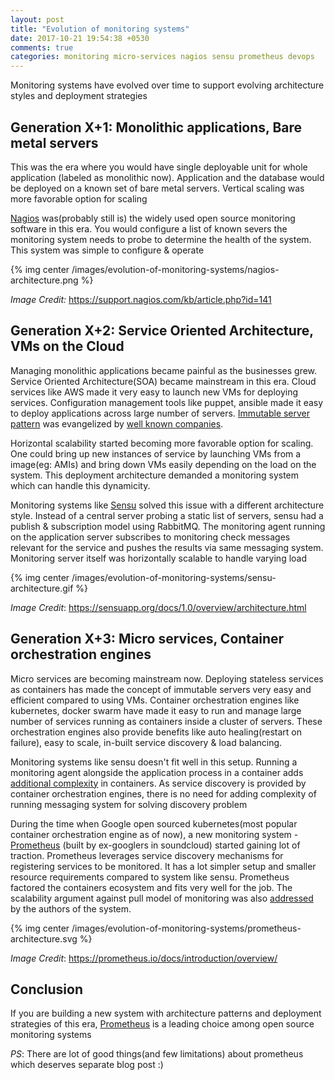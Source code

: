 ```yaml
---
layout: post
title: "Evolution of monitoring systems"
date: 2017-10-21 19:54:38 +0530
comments: true
categories: monitoring micro-services nagios sensu prometheus devops
---
```


Monitoring systems have evolved over time to support evolving architecture styles and deployment strategies

## Generation X+1: Monolithic applications, Bare metal servers

This was the era where you would have single deployable unit for whole application (labeled as monolithic now). Application and the database would be deployed on a known set of bare metal servers. Vertical scaling was more favorable option for scaling

<!-- More -->

[Nagios](https://www.nagios.org) was(probably still is) the widely used open source monitoring software in this era. You would configure a list of known severs the monitoring system needs to probe to determine the health of the system. This system was simple to configure & operate

{% img center /images/evolution-of-monitoring-systems/nagios-architecture.png %}

*Image Credit:* https://support.nagios.com/kb/article.php?id=141

## Generation X+2: Service Oriented Architecture, VMs on the Cloud

Managing monolithic applications became painful as the businesses grew. Service Oriented Architecture(SOA) became mainstream in this era. Cloud services like AWS made it very easy to launch new VMs for deploying services. Configuration management tools like puppet, ansible made it easy to deploy applications across large number of servers. [Immutable server pattern](https://martinfowler.com/bliki/ImmutableServer.html) was evangelized by [well known companies](https://medium.com/netflix-techblog/how-we-build-code-at-netflix-c5d9bd727f15).

Horizontal scalability started becoming more favorable option for scaling. One could bring up new instances of service by launching VMs from a image(eg: AMIs) and bring down VMs easily depending on the load on the system. This deployment architecture demanded a monitoring system which can handle this dynamicity.

Monitoring systems like [Sensu](https://sensuapp.org/) solved this issue with a different architecture style. Instead of a central server probing a static list of servers, sensu had a publish & subscription model using RabbitMQ. The monitoring agent running on the application server subscribes to monitoring check messages relevant for the service and pushes the results via same messaging system. Monitoring server itself was horizontally scalable to handle varying load

{% img center /images/evolution-of-monitoring-systems/sensu-architecture.gif %}

*Image Credit*: https://sensuapp.org/docs/1.0/overview/architecture.html

## Generation X+3: Micro services, Container orchestration engines

Micro services are becoming mainstream now. Deploying stateless services as containers has made the concept of immutable servers very easy and efficient compared to using VMs. Container orchestration engines like kubernetes, docker swarm have made it easy to run and manage large number of services running as containers inside a cluster of servers. These orchestration engines also provide benefits like auto healing(restart on failure), easy to scale, in-built service discovery & load balancing.

Monitoring systems like sensu doesn't fit well in this setup. Running a monitoring agent alongside the application process in a container adds [additional complexity](https://devops.stackexchange.com/questions/447/why-it-is-recommended-to-run-only-one-process-in-a-container) in containers. As service discovery is provided by container orchestration engines, there is no need for adding complexity of running messaging system for solving discovery problem

During the time when Google open sourced kubernetes(most popular container orchestration engine as of now), a new monitoring system - [Prometheus](https://prometheus.io) (built by ex-googlers in soundcloud) started gaining lot of traction. Prometheus leverages service discovery mechanisms for registering services to be monitored. It has a lot simpler setup and smaller resource requirements compared to system like sensu. Prometheus factored the containers ecosystem and fits very well for the job. The scalability argument against pull model of monitoring was also [addressed](https://prometheus.io/blog/2016/07/23/pull-does-not-scale-or-does-it/) by the authors of the system.

{% img center /images/evolution-of-monitoring-systems/prometheus-architecture.svg %}

*Image Credit*: https://prometheus.io/docs/introduction/overview/

## Conclusion

If you are building a new system with architecture patterns and deployment strategies of this era, [Prometheus](https://prometheus.io) is a leading choice among open source monitoring systems

*PS*: There are lot of good things(and few limitations) about prometheus which deserves separate blog post :)